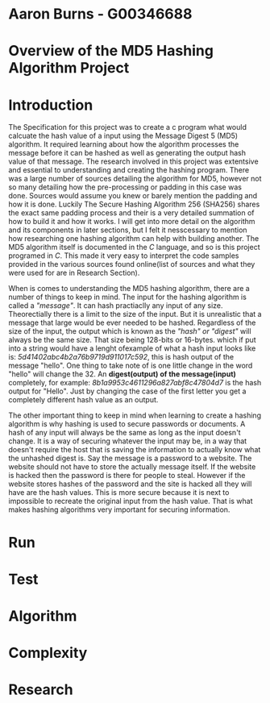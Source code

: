 # Aaron Burns - G00346688
# Overview of the MD5 Hashing Algorithm Project

# Introduction
The Specification for this project was to create a c program what would calcuate the hash value of a input using the Message Digest 5 (MD5) algorithm. It required learning about how the algorithm processes the message before it can be hashed as well as generating the output hash value of that message. The research involved in this project was extentsive and essential to understanding and creating the hashing program. There was a large number of sources detailing the algorithm for MD5, however not so many detailing how the pre-processing or padding in this case was done. Sources would assume you knew or barely mention the padding and how it is done. Luckily The Secure Hashing Algorithm 256 (SHA256) shares the exact same padding process and their is a very detailed summation of how to build it and how it works. I will get into more detail on the algorithm and its components in later sections, but I felt it nesscessary to mention how researching one hashing algorithm can help with building another. The MD5 algorithm itself is documented in the *C* language, and so is this project programed in *C*. This made it very easy to interpret the code samples provided in the various sources found online(list of sources and what they were used for are in Research Section). 

When is comes to understanding the MD5 hashing algorithm, there are a number of things to keep in mind. The input for the hashing algorithm is called a *"message"*. It can hash practiaclly any input of any size. Theorectially there is a limit to the size of the input. But it is unrealistic that a message that large would be ever needed to be hashed. Regardless of the size of the input, the output which is known as the *"hash" or "digest"* will always be the same size. That size being 128-bits or 16-bytes. which if put into a string would have a lenght ofexample of what a hash input looks like is: *5d41402abc4b2a76b9719d911017c592*, this is hash output of the message "hello". One thing to take note of is one little change in the word "hello" will change the  32. An **digest(output) of the message(input)** completely, for example: *8b1a9953c4611296a827abf8c47804d7* is the hash output for "Hello". Just by changing the case of the first letter you get a completely different hash value as an output.

The other important thing to keep in mind when learning to create a hashing algorithm is why hashing is used to secure passwords or documents. A hash of any input will always be the same as long as the input doesn't change. It is a way of securing whatever the input may be, in a way that doesn't require the host that is saving the information to actually know what the unhashed digest is. Say the message is a password to a website. The website should not have to store the actually message itself. If the website is hacked then the password is there for people to steal. However if the website stores hashes of the password and the site is hacked all they will have are the hash values. This is more secure because it is next to impossible to recreate the original input from the hash value. That is what makes hashing algorithms very important for securing information. 

# Run

# Test

# Algorithm

# Complexity

# Research
